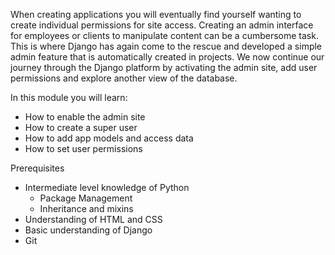 When creating applications you will eventually find yourself wanting to create individual permissions for site access. Creating an admin interface for employees or clients to manipulate content can be a cumbersome task. This is where Django has again come to the rescue and developed a simple admin feature that is automatically created in projects. We now continue our journey through the Django platform by activating the admin site, add user permissions and explore another view of the database.

In this module you will learn:
- How to enable the admin site
- How to create a super user
- How to add app models and access data
- How to set user permissions

Prerequisites
- Intermediate level knowledge of Python
  - Package Management
  - Inheritance and mixins
- Understanding of HTML and CSS
- Basic understanding of Django
- Git